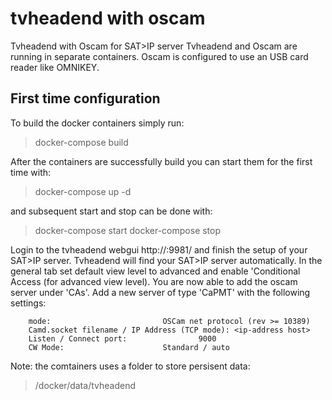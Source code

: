 # tvheadend with oscam
Tvheadend with Oscam for SAT>IP server
Tvheadend and Oscam are running in separate containers. Oscam is configured
to use an USB card reader like OMNIKEY. 

## First time configuration
To build the docker containers simply run:

>docker-compose build

After the containers are successfully build you can start them for the first 
time with:

>docker-compose up -d

and subsequent start and stop can be done with:

>docker-compose start
>docker-compose stop

Login to the tvheadend webgui http://<ip-address>:9981/ and finish the 
setup of your SAT>IP server. Tvheadend will find your
SAT>IP server automatically. 
In the general tab set default view level to advanced and enable 
'Conditional Access (for advanced view level). You are now able to add the
oscam server under 'CAs'. Add a new server of type 'CaPMT' with the following
settings:

```
	mode: 					      OSCam net protocol (rev >= 10389)
	Camd.socket filename / IP Address (TCP mode): <ip-address host>
	Listen / Connect port:			      9000
	CW Mode:				      Standard / auto
```

Note: the comtainers uses a folder to store persisent data:
>/docker/data/tvheadend

